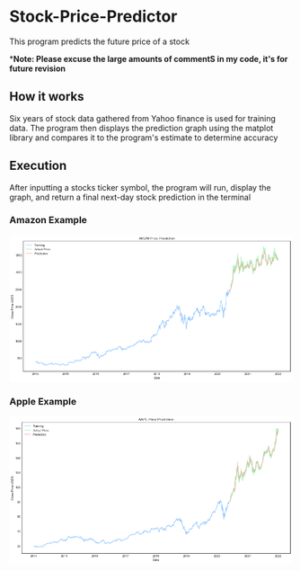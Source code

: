 # Stock-Price-Predictor

This program predicts the future price of a stock

***Note: Please excuse the large amounts of commentS in my code, it's for future revision**

## How it works

Six years of stock data gathered from Yahoo finance is used for training data. The program then displays the prediction graph using the matplot library and compares it to the program's estimate to determine accuracy

## Execution

After inputting a stocks ticker symbol, the program will run, display the graph, and return a final next-day stock prediction in the terminal

### Amazon Example

![](images/AmazonPricePrediction.png)

### Apple Example

![](images/ApplePricePrediction.png)
